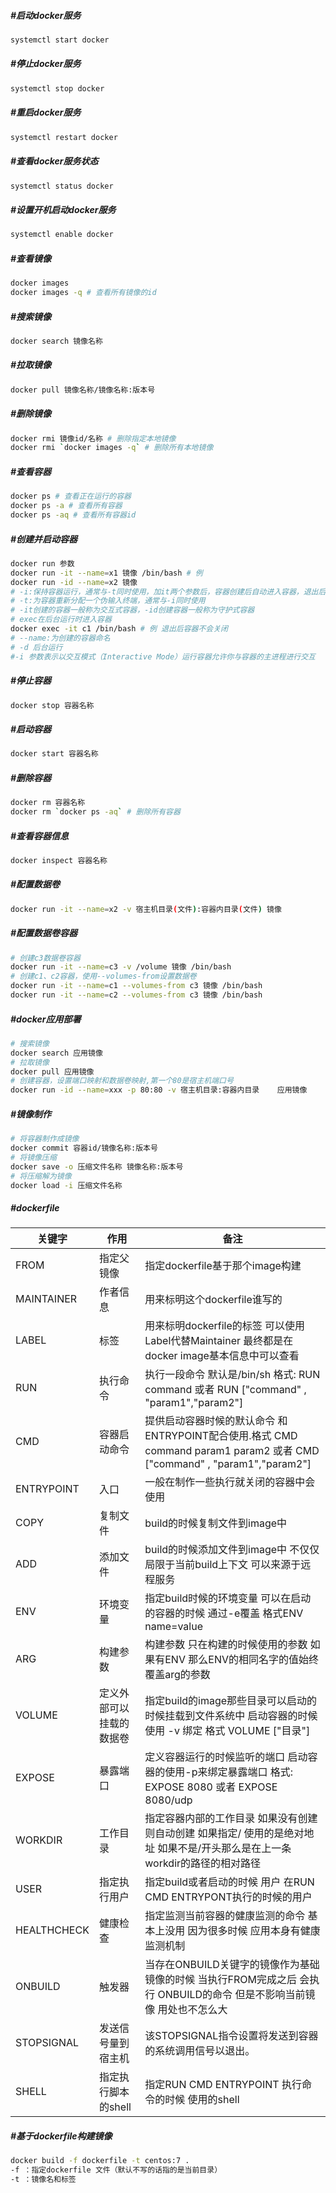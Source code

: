 ##### #启动docker服务

```bash
systemctl start docker
```

##### #停止docker服务

~~~bash
systemctl stop docker
~~~

##### #重启docker服务

```bash
systemctl restart docker
```

##### #查看docker服务状态

```bash
systemctl status docker
```

##### #设置开机启动docker服务

```bash
systemctl enable docker
```

##### #查看镜像

```bash
docker images
docker images -q # 查看所有镜像的id
```

##### #搜索镜像

```bash
docker search 镜像名称
```

##### #拉取镜像

```bash
docker pull 镜像名称/镜像名称:版本号
```

##### #删除镜像

```bash
docker rmi 镜像id/名称 # 删除指定本地镜像
docker rmi `docker images -q` # 删除所有本地镜像
```

##### #查看容器

```bash
docker ps # 查看正在运行的容器
docker ps -a # 查看所有容器
docker ps -aq # 查看所有容器id
```

##### #创建并启动容器

```bash
docker run 参数
docker run -it --name=x1 镜像 /bin/bash # 例
docker run -id --name=x2 镜像
# -i:保持容器运行，通常与-t同时使用，加it两个参数后，容器创建后自动进入容器，退出后容# 器自动关闭
# -t:为容器重新分配一个伪输入终端，通常与-i同时使用
# -it创建的容器一般称为交互式容器，-id创建容器一般称为守护式容器
# exec在后台运行时进入容器
docker exec -it c1 /bin/bash # 例 退出后容器不会关闭
# --name:为创建的容器命名
# -d 后台运行
#-i 参数表示以交互模式（Interactive Mode）运行容器允许你与容器的主进程进行交互
```

##### #停止容器

```bash
docker stop 容器名称
```

##### #启动容器

```bash
docker start 容器名称
```

##### #删除容器

```bash
docker rm 容器名称
docker rm `docker ps -aq` # 删除所有容器
```

##### #查看容器信息

```bash
docker inspect 容器名称
```

##### #配置数据卷

```bash
docker run -it --name=x2 -v 宿主机目录(文件):容器内目录(文件) 镜像
```

##### #配置数据卷容器

```bash
# 创建c3数据卷容器
docker run -it --name=c3 -v /volume 镜像 /bin/bash
# 创建c1、c2容器，使用--volumes-from设置数据卷
docker run -it --name=c1 --volumes-from c3 镜像 /bin/bash
docker run -it --name=c2 --volumes-from c3 镜像 /bin/bash
```

##### #docker应用部署

```bash
# 搜索镜像
docker search 应用镜像
# 拉取镜像
docker pull 应用镜像
# 创建容器，设置端口映射和数据卷映射,第一个80是宿主机端口号
docker run -id --name=xxx -p 80:80 -v 宿主机目录:容器内目录    应用镜像 
```

##### #镜像制作

```bash
# 将容器制作成镜像
docker commit 容器id/镜像名称:版本号
# 将镜像压缩
docker save -o 压缩文件名称 镜像名称:版本号
# 将压缩解为镜像
docker load -i 压缩文件名称
```

##### #dockerfile

| 关键字      | 作用                     | 备注                                                         |
| ----------- | ------------------------ | ------------------------------------------------------------ |
| FROM        | 指定父镜像               | 指定dockerfile基于那个image构建                              |
| MAINTAINER  | 作者信息                 | 用来标明这个dockerfile谁写的                                 |
| LABEL       | 标签                     | 用来标明dockerfile的标签 可以使用Label代替Maintainer 最终都是在docker image基本信息中可以查看 |
| RUN         | 执行命令                 | 执行一段命令 默认是/bin/sh 格式: RUN command 或者 RUN ["command" , "param1","param2"] |
| CMD         | 容器启动命令             | 提供启动容器时候的默认命令 和ENTRYPOINT配合使用.格式 CMD command param1 param2 或者 CMD ["command" , "param1","param2"] |
| ENTRYPOINT  | 入口                     | 一般在制作一些执行就关闭的容器中会使用                       |
| COPY        | 复制文件                 | build的时候复制文件到image中                                 |
| ADD         | 添加文件                 | build的时候添加文件到image中 不仅仅局限于当前build上下文 可以来源于远程服务 |
| ENV         | 环境变量                 | 指定build时候的环境变量 可以在启动的容器的时候 通过-e覆盖 格式ENV name=value |
| ARG         | 构建参数                 | 构建参数 只在构建的时候使用的参数 如果有ENV 那么ENV的相同名字的值始终覆盖arg的参数 |
| VOLUME      | 定义外部可以挂载的数据卷 | 指定build的image那些目录可以启动的时候挂载到文件系统中 启动容器的时候使用 -v 绑定 格式 VOLUME ["目录"] |
| EXPOSE      | 暴露端口                 | 定义容器运行的时候监听的端口 启动容器的使用-p来绑定暴露端口 格式: EXPOSE 8080 或者 EXPOSE 8080/udp |
| WORKDIR     | 工作目录                 | 指定容器内部的工作目录 如果没有创建则自动创建 如果指定/ 使用的是绝对地址 如果不是/开头那么是在上一条workdir的路径的相对路径 |
| USER        | 指定执行用户             | 指定build或者启动的时候 用户 在RUN CMD ENTRYPONT执行的时候的用户 |
| HEALTHCHECK | 健康检查                 | 指定监测当前容器的健康监测的命令 基本上没用 因为很多时候 应用本身有健康监测机制 |
| ONBUILD     | 触发器                   | 当存在ONBUILD关键字的镜像作为基础镜像的时候 当执行FROM完成之后 会执行 ONBUILD的命令 但是不影响当前镜像 用处也不怎么大 |
| STOPSIGNAL  | 发送信号量到宿主机       | 该STOPSIGNAL指令设置将发送到容器的系统调用信号以退出。       |
| SHELL       | 指定执行脚本的shell      | 指定RUN CMD ENTRYPOINT 执行命令的时候 使用的shell            |

##### #基于dockerfile构建镜像

```bash
docker build -f dockerfile -t centos:7 . 
-f ：指定dockerfile 文件（默认不写的话指的是当前目录）
-t ：镜像名和标签
```















